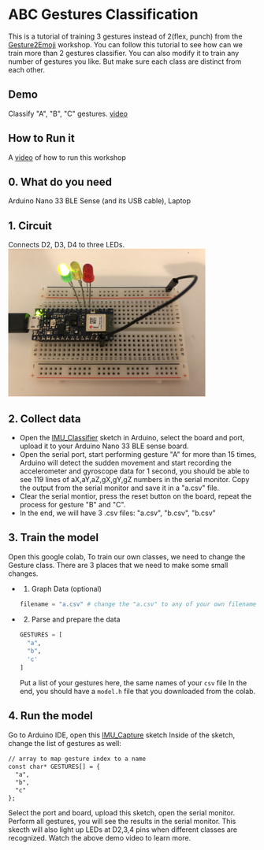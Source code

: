 # ABC Gestures Classification
This is a tutorial of training 3 gestures instead of 2(flex, punch) from the [Gesture2Emoji](../GestureToEmoji) workshop. You can follow this tutorial to see how can we train more than 2 gestures classifier. You can also modify it to train any number of gestures you like. But make sure each class are distinct from each other.

## Demo
Classify "A", "B", "C" gestures.
[video](https://youtu.be/7AfUF4RuiZ8)

## How to Run it
A [video]() of how to run this workshop

## 0. What do you need
Arduino Nano 33 BLE Sense (and its USB cable), Laptop

## 1. Circuit
Connects D2, D3, D4 to three LEDs.
<img src="../../images/abcgesture_circuit.jpg" alt="abcgesture_circuit" width="400px">

## 2. Collect data
- Open the [IMU_Classifier](/ArduinoSketches/IMU_Capture) sketch in Arduino, select the board and port, upload it to your Arduino Nano 33 BLE sense board.
- Open the serial port, start performing gesture "A" for more than 15 times, Arduino will detect the sudden movement and start recording the accelerometer and gyroscope data for 1 second, you should be able to see 119 lines of aX,aY,aZ,gX,gY,gZ numbers in the serial monitor. Copy the output from the serial monitor and save it in a "a.csv" file.
- Clear the serial montior, press the reset button on the board, repeat the process for gesture "B" and "C".
- In the end, we will have 3 .csv files: "a.csv", "b.csv", "b.csv"

## 3. Train the model
Open this google colab, 
To train our own classes, we need to change the Gesture class.
There are 3 places that we need to make some small changes.
  - 1. Graph Data (optional)
    ```python
    filename = "a.csv" # change the "a.csv" to any of your own filename
    ```
  - 2. Parse and prepare the data
    ```python
    GESTURES = [
      "a",
      "b",
      'c'
    ]
    ```
    Put a list of your gestures here, the same names of your `csv` file
In the end, you should have a `model.h` file that you downloaded from the colab.

## 4. Run the model
Go to Arduino IDE, open this [IMU_Capture](/ArduinoSketches/IMU_Capture) sketch
Inside of the sketch, change the list of gestures as well:
```
// array to map gesture index to a name
const char* GESTURES[] = {
  "a",
  "b",
  "c"
};
```
Select the port and board, upload this sketch, open the serial monitor. Perform all gestures, you will see the results in the serial monitor.
This skecth will also light up LEDs at D2,3,4 pins when different classes are recognized. Watch the above demo video to learn more.
